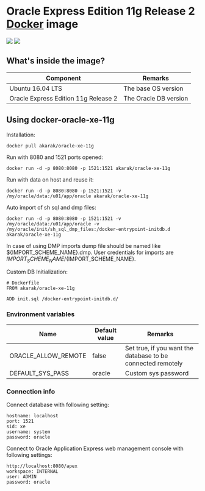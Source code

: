 Oracle Express Edition 11g Release 2 [Docker](https://www.docker.com) image
============================
[![](https://images.microbadger.com/badges/image/akarak/oracle-xe-11g.svg)](https://microbadger.com/images/akarak/oracle-xe-11g "Get your own image badge on microbadger.com")
[![](https://images.microbadger.com/badges/version/akarak/oracle-xe-11g.svg)](https://microbadger.com/images/akarak/oracle-xe-11g "Get your own version badge on microbadger.com")

## What's inside the image?

| Component        | Remarks |
| ---------------- | ------------------- |
| Ubuntu 16.04 LTS | The base OS version |
| Oracle Express Edition 11g Release 2 | The Oracle DB version |

## Using docker-oracle-xe-11g

Installation:
```
docker pull akarak/oracle-xe-11g
```

Run with 8080 and 1521 ports opened:
```
docker run -d -p 8080:8080 -p 1521:1521 akarak/oracle-xe-11g
```

Run with data on host and reuse it:
```
docker run -d -p 8080:8080 -p 1521:1521 -v /my/oracle/data:/u01/app/oracle akarak/oracle-xe-11g
```

Auto import of sh sql and dmp files:
```
docker run -d -p 8080:8080 -p 1521:1521 -v /my/oracle/data:/u01/app/oracle -v /my/oracle/init/sh_sql_dmp_files:/docker-entrypoint-initdb.d akarak/oracle-xe-11g
```
In case of using DMP imports dump file should be named like ${IMPORT_SCHEME_NAME}.dmp. User credentials for imports are ${IMPORT_SCHEME_NAME}/${IMPORT_SCHEME_NAME}.

Custom DB Initialization:
```
# Dockerfile
FROM akarak/oracle-xe-11g

ADD init.sql /docker-entrypoint-initdb.d/
```

### Environment variables

| Name        | Default value | Remarks |
| ---------------- | ------------------- | ------------------- |
| ORACLE_ALLOW_REMOTE | false | Set true, if you want the database to be connected remotely |
| DEFAULT_SYS_PASS | oracle | Custom sys password |

### Connection info

Connect database with following setting:
```
hostname: localhost
port: 1521
sid: xe
username: system
password: oracle
```

Connect to Oracle Application Express web management console with following settings:
```
http://localhost:8080/apex
workspace: INTERNAL
user: ADMIN
password: oracle
```
